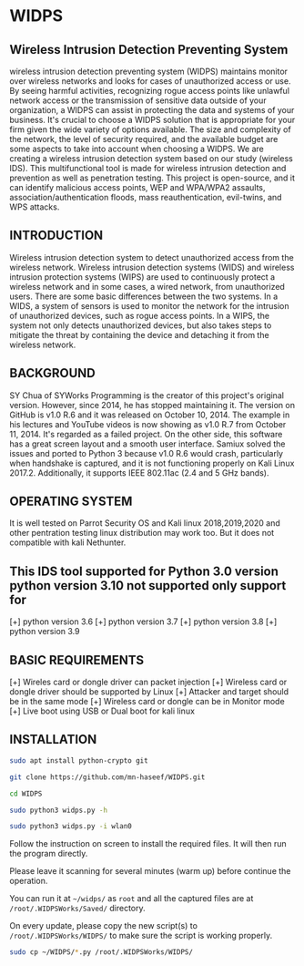
# WIDPS
## Wireless Intrusion Detection Preventing System ## 
wireless intrusion detection preventing system (WIDPS) maintains monitor over wireless networks and looks for cases of unauthorized access or use. By seeing harmful activities, recognizing rogue access points like unlawful network access or the transmission of sensitive data outside of your organization, a WIDPS can assist in protecting the data and systems of your business. It's crucial to choose a WIDPS solution that is appropriate for your firm given the wide variety of options available. The size and complexity of the network, the level of security required, and the available budget are some aspects to take into account when choosing a WIDPS. We are creating a wireless intrusion detection system based on our study (wireless IDS). This multifunctional tool is made for wireless intrusion detection and prevention as well as penetration testing. This project is open-source, and it can identify malicious access points, WEP and WPA/WPA2 assaults, association/authentication floods, mass reauthentication, evil-twins, and WPS attacks.

## INTRODUCTION
Wireless intrusion detection system to detect unauthorized access from the wireless network. Wireless intrusion detection systems (WIDS) and wireless intrusion protection systems (WIPS) are used to continuously protect a wireless network and in some cases, a wired network, from unauthorized users. There are some basic differences between the two systems. In a WIDS, a system of sensors is used to monitor the network for the intrusion of unauthorized devices, such as rogue access points. In a WIPS, the system not only detects unauthorized devices, but also takes steps to mitigate the threat by containing the device and detaching it from the wireless network. 

## BACKGROUND
SY Chua of SYWorks Programming is the creator of this project's original version. However, since 2014, he has stopped maintaining it. The version on GitHub is v1.0 R.6 and it was released on October 10, 2014. The example in his lectures and YouTube videos is now showing as v1.0 R.7 from October 11, 2014. It's regarded as a failed project. On the other side, this software has a great screen layout and a smooth user interface. Samiux solved the issues and ported to Python 3 because v1.0 R.6 would crash, particularly when handshake is captured, and it is not functioning properly on Kali Linux 2017.2. Additionally, it supports IEEE 802.11ac (2.4 and 5 GHz bands).

## OPERATING SYSTEM
It is well tested on Parrot Security OS and Kali linux 2018,2019,2020 and other pentration testing linux distribution may work too. But it does not compatible with kali Nethunter.

## This IDS tool supported for Python 3.0 version python version 3.10 not supported only support for ##
[+] python version 3.6
[+] python version 3.7
[+] python version 3.8
[+] python version 3.9

## BASIC REQUIREMENTS
[+] Wireles card or dongle driver can packet injection
[+] Wireless card or dongle driver should be supported by Linux
[+] Attacker and target should be in the same mode
[+] Wireless card or dongle can be in Monitor mode
[+] Live boot using USB or Dual boot for kali linux

## INSTALLATION

```bash
sudo apt install python-crypto git
```

```bash
git clone https://github.com/mn-haseef/WIDPS.git

cd WIDPS

sudo python3 widps.py -h

sudo python3 widps.py -i wlan0
```

Follow the instruction on screen to install the required files.  It will then run the program directly.

Please leave it scanning for several minutes (warm up) before continue the operation.

You can run it at ```~/widps/``` as ```root``` and all the captured files are at ```/root/.WIDPSWorks/Saved/``` directory.

On every update, please copy the new script(s) to ```/root/.WIDPSWorks/WIDPS/``` to make sure the script is working properly.

```bash
sudo cp ~/WIDPS/*.py /root/.WIDPSWorks/WIDPS/
```
